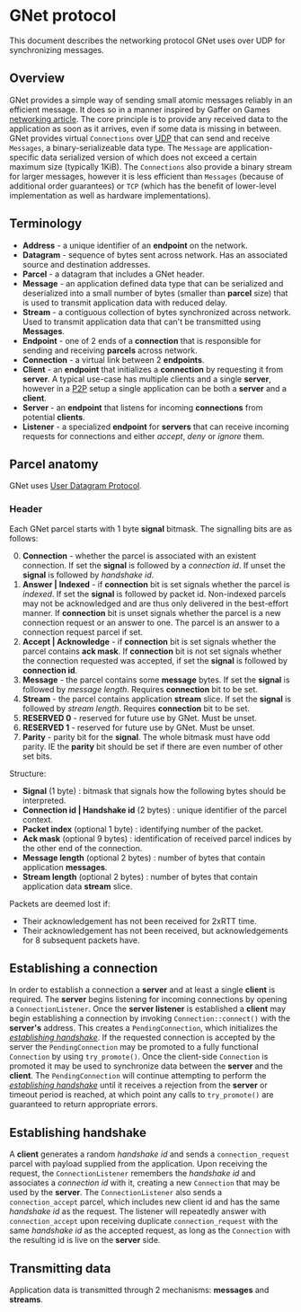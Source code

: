 # GNet protocol

This document describes the networking protocol GNet uses over UDP for synchronizing messages.

## Overview

GNet provides a simple way of sending small atomic messages reliably in an efficient message. It
does so in a manner inspired by Gaffer on Games
[networking article](https://www.gafferongames.com/tags/networking/). The core principle is to
provide any received data to the application as soon as it arrives, even if some data is missing
in between. GNet provides virtual `Connections` over
[UDP](https://en.wikipedia.org/wiki/User_Datagram_Protocol) that can send and receive `Messages`,
a binary-serializeable data type. The `Message` are application-specific data serialized version
of which does not exceed a certain maximum size (typically 1KiB). The `Connections` also provide a
binary stream for larger messages, however it is less efficient than `Messages` (because of
additional order guarantees) or `TCP` (which has the benefit of lower-level implementation as well
as hardware implementations).

## Terminology

- **Address** - a unique identifier of an **endpoint** on the network.
- **Datagram** - sequence of bytes sent across network. Has an associated source and destination
addresses.
- **Parcel** - a datagram that includes a GNet header.
- **Message** - an application defined data type that can be serialized and deserialized into a
small number of bytes (smaller than **parcel** size) that is used to transmit application data with
reduced delay.
- **Stream** - a contiguous collection of bytes synchronized across network. Used to transmit
application data that can't be transmitted using **Messages**.
- **Endpoint** - one of 2 ends of a **connection** that is responsible for sending and receiving
**parcels** across network.
- **Connection** - a virtual link between 2 **endpoints**.
- **Client** - an **endpoint** that initializes a **connection** by requesting it from **server**.
A typical use-case has multiple clients and a single **server**, however in a
[P2P](https://en.wikipedia.org/wiki/Peer-to-peer) setup a single application can be both a
**server** and a **client**.
- **Server** - an **endpoint** that listens for incoming **connections** from potential **clients**.
- **Listener** - a specialized **endpoint** for **servers** that can receive incoming requests for
connections and either *accept*, *deny* or *ignore* them.

## Parcel anatomy

GNet uses [User Datagram Protocol](https://en.wikipedia.org/wiki/User_Datagram_Protocol).

### Header

Each GNet parcel starts with 1 byte **signal** bitmask. The signalling bits are as follows:

0. **Connection** - whether the parcel is associated with an existent connection. If set the
 **signal** is followed by a *connection id*. If unset the **signal** is followed by
 *handshake id*.
1. **Answer | Indexed** - if **connection** bit is set signals whether the parcel is *indexed*. If
set the **signal** is followed by packet id. Non-indexed parcels may not be acknowledged and are
thus only delivered in the best-effort manner. If **connection** bit is unset signals whether the
parcel is a new connection request or an answer to one. The parcel is an answer to a connection
request parcel if set.
2. **Accept | Acknowledge** - if **connection** bit is set signals whether the parcel contains
**ack mask**. If **connection** bit is not set signals whether the connection requested was
accepted, if set the **signal** is followed by **connection id**.
3. **Message** - the parcel contains some **message** bytes. If set the **signal** is followed by
*message length*. Requires **connection** bit to be set.
4. **Stream** - the parcel contains application **stream** slice. If set the **signal** is followed
by *stream length*. Requires **connection** bit to be set.
5. **RESERVED 0** - reserved for future use by GNet. Must be unset.
6. **RESERVED 1** - reserved for future use by GNet. Must be unset.
7. **Parity** - parity bit for the **signal**. The whole bitmask must have odd parity. IE the
**parity** bit should be set if there are even number of other set bits.

Structure:

- **Signal** (1 byte) : bitmask that signals how the following bytes should be interpreted.
- **Connection id | Handshake id** (2 bytes) : unique identifier of the parcel context.
- **Packet index** (optional 1 byte) : identifying number of the packet.
- **Ack mask** (optional 9 bytes) : identification of received parcel indices by the other end of the
connection.
- **Message length** (optional 2 bytes) : number of bytes that contain application **messages**.
- **Stream length** (optional 2 bytes) : number of bytes that contain application data **stream** slice.

Packets are deemed lost if:

- Their acknowledgement has not been received for 2xRTT time.
- Their acknowledgement has not been received, but acknowledgements for 8 subsequent packets have.

## Establishing a connection

In order to establish a connection a **server** and at least a single **client** is required. The
**server** begins listening for incoming connections by opening a `ConnectionListener`. Once the
**server listener** is established a **client** may begin establishing a connection by invoking
`Connection::connect()` with the **server's** address. This creates a `PendingConnection`, which
initializes the [*establishing handshake*](#establishing-handshake). If the requested connection
is accepted by the server the `PendingConnection` may be promoted to a fully functional
`Connection` by using `try_promote()`. Once the client-side `Connection` is promoted it may be
used to synchronize data between the **server** and the **client**. The `PendingConnection` will
continue attempting to perform the [*establishing handshake*](#establishing-handshake) until it
receives a rejection from the **server** or timeout period is reached, at which point any calls
to `try_promote()` are guaranteed to return appropriate errors.

## Establishing handshake

A **client** generates a random *handshake id* and sends a `connection_request` parcel with
payload supplied from the application. Upon receiving the request, the `ConnectionListener`
remembers the *handshake id* and associates a *connection id* with it, creating a new
`Connection` that may be used by the **server**. The `ConnectionListener` also sends a
`connection_accept` parcel, which includes new client id and has the same *handshake id* as the
request. The listener will repeatedly answer with `connection_accept` upon receiving duplicate
`connection_request` with the same *handshake id* as the accepted request, as long as the
`Connection` with the resulting id is live on the **server** side.

## Transmitting data

Application data is transmitted through 2 mechanisms: **messages** and **streams**.
<!-- TODO: explain the difference and their benefits -->
